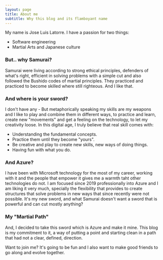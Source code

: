 ```yaml
---
layout: page
title: About me
subtitle: Why this blog and its flamboyant name
---
```


My name is Jose Luis Latorre. I have a passion for two things:

- Software engineering
- Martial Arts and Japanese culture

### But.. why Samurai?
Samurai were living according to strong ethical principles, defenders of what's right, efficient in solving problems with a simple cut and also followed the Bushido codes of martial principles. 
They practiced and practiced to become skilled where still righteous.
And I like that.

### And where is your sword?
I don't have any - But metaphorically speaking my skills are my weapons and I like to play and combine them in different ways, to practice and learn, create new "movements" and get a feeling on the technology, to let my creativity loose. 
In this digital age, I truly believe that real skill comes with:
- Understanding the fundamental concepts.
- Practice them until they become "yours".
- Be creative and play to create new skills, new ways of doing things.
- Having fun with what you do.

### And Azure?
I have been with Microsoft technology for the most of my career, working with it and the people that empower it gives me a warmth taht other technologies do not. 
I am focused since 2019 professionally into Azure and I am liking it very much, specially the flexibility that provides to create structures that solve problems in new ways that since recently were not possible.
It's my new sword, and what Samurai doesn't want a sword that is powerful and can cut mostly anything?

### My "Martial Path"
And, I decided to take this sword which is Azure and make it mine.
This blog is my commitment to it, a way of putting a point and starting clean in a path that had not a clear, defined, direction.

Want to join me? It's going to be fun and I also want to make good friends to go along and evolve together.
